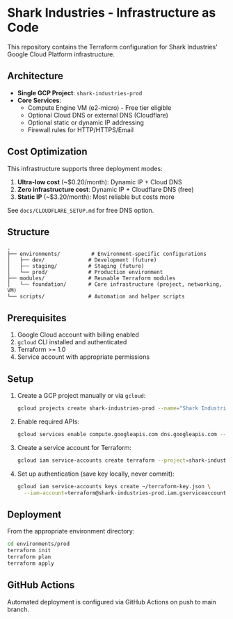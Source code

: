# Shark Industries - Infrastructure as Code

This repository contains the Terraform configuration for Shark Industries' Google Cloud Platform infrastructure.

## Architecture

- **Single GCP Project**: `shark-industries-prod`
- **Core Services**:
  - Compute Engine VM (e2-micro) - Free tier eligible
  - Optional Cloud DNS or external DNS (Cloudflare)
  - Optional static or dynamic IP addressing
  - Firewall rules for HTTP/HTTPS/Email

## Cost Optimization

This infrastructure supports three deployment modes:

1. **Ultra-low cost** (~$0.20/month): Dynamic IP + Cloud DNS
2. **Zero infrastructure cost**: Dynamic IP + Cloudflare DNS (free)
3. **Static IP** (~$3.20/month): Most reliable but costs more

See `docs/CLOUDFLARE_SETUP.md` for free DNS option.

## Structure

```
.
├── environments/          # Environment-specific configurations
│   ├── dev/              # Development (future)
│   ├── staging/          # Staging (future)
│   └── prod/             # Production environment
├── modules/              # Reusable Terraform modules
│   └── foundation/       # Core infrastructure (project, networking, VM)
└── scripts/              # Automation and helper scripts
```

## Prerequisites

1. Google Cloud account with billing enabled
2. `gcloud` CLI installed and authenticated
3. Terraform >= 1.0
4. Service account with appropriate permissions

## Setup

1. Create a GCP project manually or via `gcloud`:
   ```bash
   gcloud projects create shark-industries-prod --name="Shark Industries Production"
   ```

2. Enable required APIs:
   ```bash
   gcloud services enable compute.googleapis.com dns.googleapis.com --project=shark-industries-prod
   ```

3. Create a service account for Terraform:
   ```bash
   gcloud iam service-accounts create terraform --project=shark-industries-prod
   ```

4. Set up authentication (save key locally, never commit):
   ```bash
   gcloud iam service-accounts keys create ~/terraform-key.json \
     --iam-account=terraform@shark-industries-prod.iam.gserviceaccount.com
   ```

## Deployment

From the appropriate environment directory:

```bash
cd environments/prod
terraform init
terraform plan
terraform apply
```

## GitHub Actions

Automated deployment is configured via GitHub Actions on push to main branch.